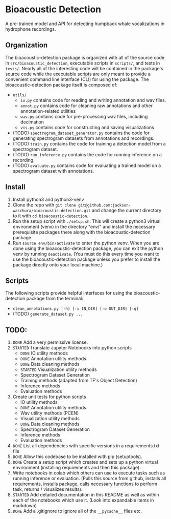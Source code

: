 # Bioacoustic Detection

A pre-trained model and API for detecting humpback whale vocalizations in
hydrophone recordings.

## Organization

The bioacoustic-detection package is organized with all of the source code in `src/bioacoustic_detection`, executable scripts in `scripts/`, and tests in `tests/`. Nearly all of the interesting code will be contained in the package's source code while the executable scripts are only meant to provide a convenient command line interface (CLI) for using the package. The bioacoustic-detection package itself is composed of:

  - `utils/`
      - `io.py` contains code for reading and writing annotation and wav files.
      - `annot.py` contains code for cleaning raw annotations and other annotation-related utilities
      - `wav.py` contains code for pre-processing wav files, including decimation
      - `vis.py` contains code for constructing and saving visualizations
  - (TODO) `spectrogram_dataset_generator.py` contains the code for generating spectrogram datasets from annotations and recordings.
  - (TODO) `train.py` contains the code for training a detection model from a spectrogram dataset.
  - (TODO) `run_inference.py` contains the code for running inference on a recording.
  - (TODO) `evaluate.py` contains code for evaluating a trained model on a spectrogram dataset with annotations.

## Install
  1. Install python3 and python3-venv
  2. Clone the repo with `git clone git@github.com:jackson-waschura/bioacoustic-detection.git` and change the current directory to it with `cd bioacoustic-detection`.
  3. Run the setup script with `./setup.sh`. This will create a python3 virtual environment (venv) in the directory "env/" and install the necessary prerequisite packages there along with the bioacoustic-detection package.
  4. Run `source env/bin/activate` to enter the python venv. When you are done using the bioacoustic-detection package, you can exit the python venv by running `deactivate`. (You must do this every time you want to use the bioacoustic-detection package unless you prefer to install the package directly onto your local machine.)

## Scripts

The following scripts provide helpful interfaces for using the bioacoustic-detection package from the terminal:
  - `clean_annotations.py [-h] [-i IN_DIR] [-o OUT_DIR] [-q]`
  - (TODO) `generate_dataset.py ...`

## TODO:
  1. `DONE` Add a very permissive license.
  2. `STARTED` Translate Jupyter Notebooks into python scripts
      - `DONE` IO utility methods
      - `DONE` Annotation utility methods
      - `DONE` Data cleaning methods
      - `STARTED` Visualization utility methods
      - Spectrogram Dataset Generation
      - Training methods (adapted from TF's Object Detection)
      - Inference methods
      - Evaluation methods
  3. Create unit tests for python scripts
      - IO utility methods
      - `DONE` Annotation utility methods
      - Wav utility methods (PCEN)
      - Visualization utility methods
      - `DONE` Data cleaning methods
      - Spectrogram Dataset Generation
      - Inference methods
      - Evaluation methods
  4. `DONE` List all dependencies with specific versions in a requirements.txt file
  5. `DONE` Allow this codebase to be installed with pip (setuptools).
  6. `DONE` Create a setup script which creates and sets up a python virtual environment (installing requirements and then this package).
  7. Write notebooks in colab which others can use to execute tasks such as running inference or evaluation. (Pulls this source from github, installs all requirements, installs package, calls necessary functions to perform task, returns / visualizes results).
  8. `STARTED` Add detailed documentation in this README as well as within each of the notebooks which use it. (Look into expandable items in markdown)
  9. `DONE` Add a .gitignore to ignore all of the `__pycache__` files etc.
